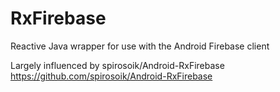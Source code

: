# RxFirebase
Reactive Java wrapper for use with the Android Firebase client

Largely influenced by spirosoik/Android-RxFirebase
https://github.com/spirosoik/Android-RxFirebase
